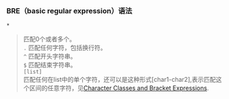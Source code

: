 ### BRE（basic regular expression）语法  
```*```
> 匹配0个或者多个。  
```.```
> 匹配任何字符，包括换行符。  
```^```
> 匹配开头字符串。  
```$```
> 匹配结束字符串。  
```[list]```  
> 匹配任何在list中的单个字符，还可以是这种形式[char1-char2],表示匹配这个区间的任意字符，见[Character Classes and Bracket Expressions](https://www.gnu.org/software/sed/manual/sed.html#Character-Classes-and-Bracket-Expressions).
